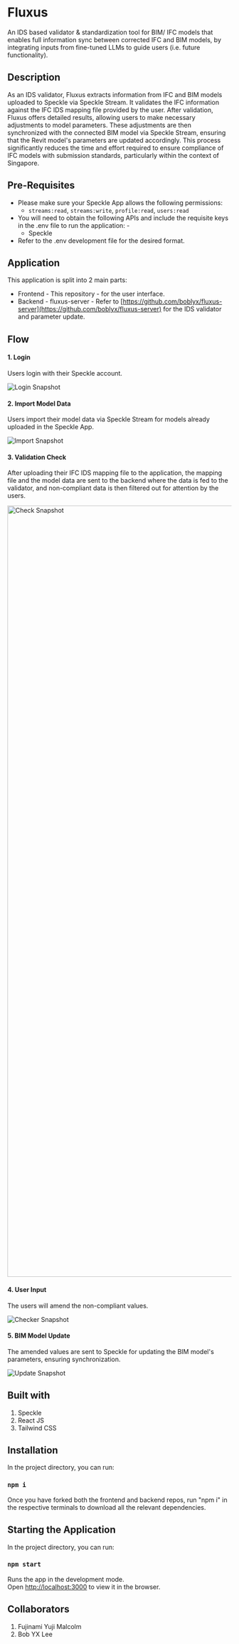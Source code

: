 # Fluxus
An IDS based validator & standardization tool for BIM/ IFC models that enables full information sync between corrected IFC and BIM models, by integrating inputs from fine-tuned LLMs to guide users (i.e. future functionality).

## Description 
As an IDS validator, Fluxus extracts information from IFC and BIM models uploaded to Speckle via Speckle Stream. It validates the IFC information against the IFC IDS mapping file provided by the user. After validation, Fluxus offers detailed results, allowing users to make necessary adjustments to model parameters. These adjustments are then synchronized with the connected BIM model via Speckle Stream, ensuring that the Revit model's parameters are updated accordingly. This process significantly reduces the time and effort required to ensure compliance of IFC models with submission standards, particularly within the context of Singapore.

## Pre-Requisites 
- Please make sure your Speckle App allows the following permissions:
    - `streams:read`, `streams:write`, `profile:read`, `users:read`
- You will need to obtain the following APIs and include the requisite keys in the .env file to run the application: -
    - Speckle
- Refer to the .env development file for the desired format. 

## Application 
This application is split into 2 main parts: 
- Frontend     - This repository - for the user interface.
- Backend      - fluxus-server - Refer to [https://github.com/boblyx/fluxus-server](https://github.com/boblyx/fluxus-server) for the IDS validator and parameter update. 

## Flow 
#### 1. Login
Users login with their Speckle account. 

![Login Snapshot](https://github.com/yuj8fuj6/fluxus/assets/105143904/b9386182-985d-46ec-90e9-22940e00adba)

#### 2. Import Model Data 
Users import their model data via Speckle Stream for models already uploaded in the Speckle App. 

![Import Snapshot](https://github.com/yuj8fuj6/fluxus/assets/105143904/10495ce3-a731-4e32-81e7-5971b4b1ff00)

#### 3. Validation Check 
After uploading their IFC IDS mapping file to the application, the mapping file and the model data are sent to the backend where the data is fed to the validator, and non-compliant data is then filtered out for attention by the users. 

<img width="1728" alt="Check Snapshot" src="https://github.com/yuj8fuj6/fluxus/assets/105143904/fa6ff900-fd68-452d-8aed-65c9c3d0be1f">

#### 4. User Input 
The users will amend the non-compliant values. 

![Checker Snapshot](https://github.com/yuj8fuj6/fluxus/assets/105143904/d75a3de7-a748-4f80-b6cb-c6f7e78562b5)

#### 5. BIM Model Update
The amended values are sent to Speckle for updating the BIM model's parameters, ensuring synchronization. 

![Update Snapshot](https://github.com/yuj8fuj6/fluxus/assets/105143904/dc7f640c-1b32-48f9-bb12-7fd4c528f73c)

## Built with
1. Speckle 
2. React JS
3. Tailwind CSS

## Installation
In the project directory, you can run:

### `npm i`
Once you have forked both the frontend and backend repos, run "npm i" in the respective terminals to download all the relevant dependencies.

## Starting the Application
In the project directory, you can run:

### `npm start`
Runs the app in the development mode.\
Open [http://localhost:3000](http://localhost:3000) to view it in the browser.

## Collaborators 
1. Fujinami Yuji Malcolm 
2. Bob YX Lee
